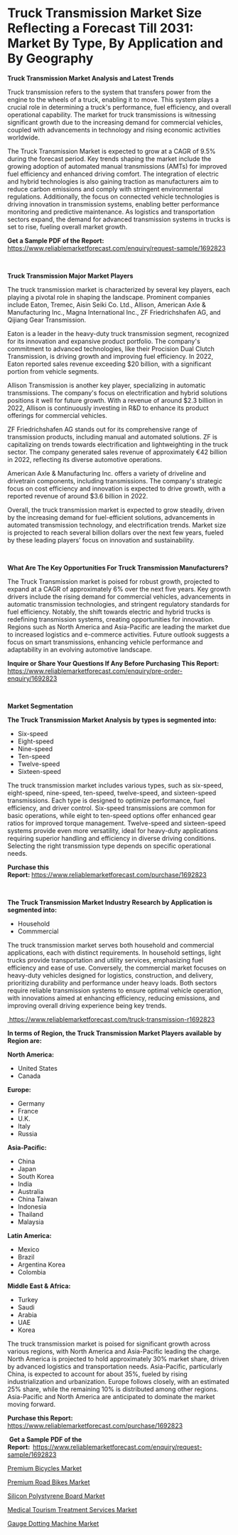 <p><h1>Truck Transmission Market Size Reflecting a Forecast Till 2031: Market By Type, By Application and By Geography</h1></p><p><strong>Truck Transmission Market Analysis and Latest Trends</strong></p>
<p><p>Truck transmission refers to the system that transfers power from the engine to the wheels of a truck, enabling it to move. This system plays a crucial role in determining a truck's performance, fuel efficiency, and overall operational capability. The market for truck transmissions is witnessing significant growth due to the increasing demand for commercial vehicles, coupled with advancements in technology and rising economic activities worldwide.</p><p>The Truck Transmission Market is expected to grow at a CAGR of 9.5% during the forecast period. Key trends shaping the market include the growing adoption of automated manual transmissions (AMTs) for improved fuel efficiency and enhanced driving comfort. The integration of electric and hybrid technologies is also gaining traction as manufacturers aim to reduce carbon emissions and comply with stringent environmental regulations. Additionally, the focus on connected vehicle technologies is driving innovation in transmission systems, enabling better performance monitoring and predictive maintenance. As logistics and transportation sectors expand, the demand for advanced transmission systems in trucks is set to rise, fueling overall market growth.</p></p>
<p><strong>Get a Sample PDF of the Report:&nbsp;</strong> <a href="https://www.reliablemarketforecast.com/enquiry/request-sample/1692823?utm_campaign=1129&utm_medium=2&utm_source=Github&utm_content=ia&utm_term=03112024&utm_id=truck-transmission">https://www.reliablemarketforecast.com/enquiry/request-sample/1692823</a></p>
<p>&nbsp;</p>
<p><strong>Truck Transmission Major Market Players</strong></p>
<p><p>The truck transmission market is characterized by several key players, each playing a pivotal role in shaping the landscape. Prominent companies include Eaton, Tremec, Aisin Seiki Co. Ltd., Allison, American Axle & Manufacturing Inc., Magna International Inc., ZF Friedrichshafen AG, and Qijiang Gear Transmission.</p><p>Eaton is a leader in the heavy-duty truck transmission segment, recognized for its innovation and expansive product portfolio. The company's commitment to advanced technologies, like their Procision Dual Clutch Transmission, is driving growth and improving fuel efficiency. In 2022, Eaton reported sales revenue exceeding $20 billion, with a significant portion from vehicle segments.</p><p>Allison Transmission is another key player, specializing in automatic transmissions. The company's focus on electrification and hybrid solutions positions it well for future growth. With a revenue of around $2.3 billion in 2022, Allison is continuously investing in R&D to enhance its product offerings for commercial vehicles.</p><p>ZF Friedrichshafen AG stands out for its comprehensive range of transmission products, including manual and automated solutions. ZF is capitalizing on trends towards electrification and lightweighting in the truck sector. The company generated sales revenue of approximately €42 billion in 2022, reflecting its diverse automotive operations.</p><p>American Axle & Manufacturing Inc. offers a variety of driveline and drivetrain components, including transmissions. The company's strategic focus on cost efficiency and innovation is expected to drive growth, with a reported revenue of around $3.6 billion in 2022.</p><p>Overall, the truck transmission market is expected to grow steadily, driven by the increasing demand for fuel-efficient solutions, advancements in automated transmission technology, and electrification trends. Market size is projected to reach several billion dollars over the next few years, fueled by these leading players’ focus on innovation and sustainability.</p></p>
<p>&nbsp;</p>
<p><strong>What Are The Key Opportunities For Truck Transmission Manufacturers?</strong></p>
<p><p>The Truck Transmission market is poised for robust growth, projected to expand at a CAGR of approximately 6% over the next five years. Key growth drivers include the rising demand for commercial vehicles, advancements in automatic transmission technologies, and stringent regulatory standards for fuel efficiency. Notably, the shift towards electric and hybrid trucks is redefining transmission systems, creating opportunities for innovation. Regions such as North America and Asia-Pacific are leading the market due to increased logistics and e-commerce activities. Future outlook suggests a focus on smart transmissions, enhancing vehicle performance and adaptability in an evolving automotive landscape.</p></p>
<p><strong>Inquire or Share Your Questions If Any Before Purchasing This Report:</strong> <a href="https://www.reliablemarketforecast.com/enquiry/pre-order-enquiry/1692823?utm_campaign=1129&utm_medium=2&utm_source=Github&utm_content=ia&utm_term=03112024&utm_id=truck-transmission">https://www.reliablemarketforecast.com/enquiry/pre-order-enquiry/1692823</a></p>
<p>&nbsp;</p>
<p><strong>Market Segmentation</strong></p>
<p><strong>The Truck Transmission Market Analysis by types is segmented into:</strong></p>
<p><ul><li>Six-speed</li><li>Eight-speed</li><li>Nine-speed</li><li>Ten-speed</li><li>Twelve-speed</li><li>Sixteen-speed</li></ul></p>
<p><p>The truck transmission market includes various types, such as six-speed, eight-speed, nine-speed, ten-speed, twelve-speed, and sixteen-speed transmissions. Each type is designed to optimize performance, fuel efficiency, and driver control. Six-speed transmissions are common for basic operations, while eight to ten-speed options offer enhanced gear ratios for improved torque management. Twelve-speed and sixteen-speed systems provide even more versatility, ideal for heavy-duty applications requiring superior handling and efficiency in diverse driving conditions. Selecting the right transmission type depends on specific operational needs.</p></p>
<p><strong>Purchase this Report:&nbsp;</strong><a href="https://www.reliablemarketforecast.com/purchase/1692823?utm_campaign=1129&utm_medium=2&utm_source=Github&utm_content=ia&utm_term=03112024&utm_id=truck-transmission">https://www.reliablemarketforecast.com/purchase/1692823</a></p>
<p>&nbsp;</p>
<p><strong>The Truck Transmission Market Industry Research by Application is segmented into:</strong></p>
<p><ul><li>Household</li><li>Commmercial</li></ul></p>
<p><p>The truck transmission market serves both household and commercial applications, each with distinct requirements. In household settings, light trucks provide transportation and utility services, emphasizing fuel efficiency and ease of use. Conversely, the commercial market focuses on heavy-duty vehicles designed for logistics, construction, and delivery, prioritizing durability and performance under heavy loads. Both sectors require reliable transmission systems to ensure optimal vehicle operation, with innovations aimed at enhancing efficiency, reducing emissions, and improving overall driving experience being key trends.</p></p>
<p><a href="https://www.reliablemarketforecast.com/truck-transmission-r1692823?utm_campaign=1129&utm_medium=2&utm_source=Github&utm_content=ia&utm_term=03112024&utm_id=truck-transmission">&nbsp;https://www.reliablemarketforecast.com/truck-transmission-r1692823</a></p>
<p><strong>In terms of Region, the Truck Transmission Market Players available by Region are:</strong></p>
<p>
    <p> <strong> North America: </strong>
        <ul>
            <li>United States</li>
            <li>Canada</li>
        </ul>
        </p> 
    <p> <strong> Europe: </strong>
        <ul>
            <li>Germany</li>
            <li>France</li>
            <li>U.K.</li>
            <li>Italy</li>
            <li>Russia</li>
        </ul>
        </p> 
    <p> <strong> Asia-Pacific: </strong>
        <ul>
            <li>China</li>
            <li>Japan</li>
            <li>South Korea</li>
            <li>India</li>
            <li>Australia</li>
            <li>China Taiwan</li>
            <li>Indonesia</li>
            <li>Thailand</li>
            <li>Malaysia</li>
        </ul>
        </p> 
    <p> <strong> Latin America: </strong>
        <ul>
            <li>Mexico</li>
            <li>Brazil</li>
            <li>Argentina Korea</li>
            <li>Colombia</li>
        </ul>
        </p> 
    <p> <strong> Middle East & Africa: </strong>
        <ul>
            <li>Turkey</li>
            <li>Saudi</li>
            <li>Arabia</li>
            <li>UAE</li>
            <li>Korea</li>
        </ul>
    </p>
    </p>
<p><p>The truck transmission market is poised for significant growth across various regions, with North America and Asia-Pacific leading the charge. North America is projected to hold approximately 30% market share, driven by advanced logistics and transportation needs. Asia-Pacific, particularly China, is expected to account for about 35%, fueled by rising industrialization and urbanization. Europe follows closely, with an estimated 25% share, while the remaining 10% is distributed among other regions. Asia-Pacific and North America are anticipated to dominate the market moving forward.</p></p>
<p><strong>Purchase this Report: </strong><a href="https://www.reliablemarketforecast.com/purchase/1692823?utm_campaign=1129&utm_medium=2&utm_source=Github&utm_content=ia&utm_term=03112024&utm_id=truck-transmission">https://www.reliablemarketforecast.com/purchase/1692823</a></p>
<p>&nbsp;<strong>Get a Sample PDF of the Report:&nbsp;&nbsp;</strong><a href="https://www.reliablemarketforecast.com/enquiry/request-sample/1692823?utm_campaign=1129&utm_medium=2&utm_source=Github&utm_content=ia&utm_term=03112024&utm_id=truck-transmission">https://www.reliablemarketforecast.com/enquiry/request-sample/1692823</a></p>
<p><strong></strong></p>
<p><p><a href="https://github.com/loanv6asmitty/Market-Research-Report-List-1/blob/main/premium-bicycles-market.md?utm_campaign=1129&utm_medium=2&utm_source=Github&utm_content=ia&utm_term=03112024&utm_id=truck-transmission">Premium Bicycles Market</a></p><p><a href="https://github.com/juliaficg7n3/Market-Research-Report-List-1/blob/main/premium-road-bikes-market.md?utm_campaign=1129&utm_medium=2&utm_source=Github&utm_content=ia&utm_term=03112024&utm_id=truck-transmission">Premium Road Bikes Market</a></p><p><a href="https://www.linkedin.com/pulse/pioneering-growth-analyzing-global-silicon-polystyrene-board-kzb1e?utm_campaign=1129&utm_medium=2&utm_source=Github&utm_content=ia&utm_term=03112024&utm_id=truck-transmission">Silicon Polystyrene Board Market</a></p><p><a href="https://issuu.com/reportprime-2/docs/medical-tourism-treatment-services-_ac3987fc1cc25a?utm_campaign=1129&utm_medium=2&utm_source=Github&utm_content=ia&utm_term=03112024&utm_id=truck-transmission">Medical Tourism Treatment Services Market</a></p><p><a href="https://www.linkedin.com/pulse/global-gauge-dotting-machine-market-opportunities-forecast-period-qjdke?utm_campaign=1129&utm_medium=2&utm_source=Github&utm_content=ia&utm_term=03112024&utm_id=truck-transmission">Gauge Dotting Machine Market</a></p></p>